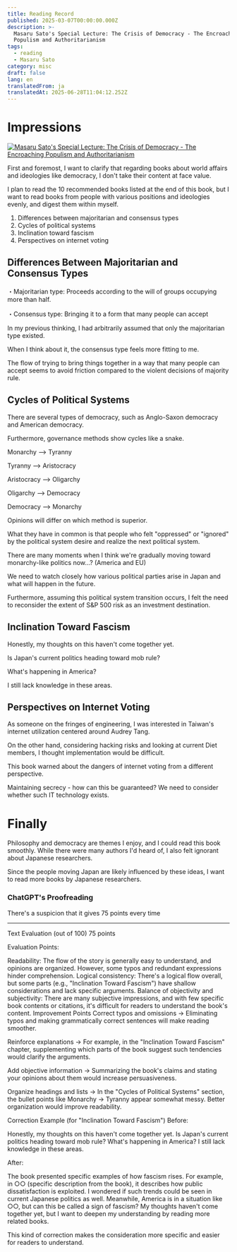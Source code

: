 ```yaml
---
title: Reading Record
published: 2025-03-07T00:00:00.000Z
description: >-
  Masaru Sato's Special Lecture: The Crisis of Democracy - The Encroaching
  Populism and Authoritarianism
tags:
  - reading
  - Masaru Sato
category: misc
draft: false
lang: en
translatedFrom: ja
translatedAt: 2025-06-28T11:04:12.252Z
---
```

# Impressions
[![Masaru Sato's Special Lecture: The Crisis of Democracy - The Encroaching Populism and Authoritarianism](https://m.media-amazon.com/images/I/81HklXdkfUL._SY522_.jpg)](https://amzn.asia/d/huovHG8)

First and foremost, I want to clarify that regarding books about world affairs and ideologies like democracy, I don't take their content at face value.

I plan to read the 10 recommended books listed at the end of this book, but I want to read books from people with various positions and ideologies evenly, and digest them within myself.

1. Differences between majoritarian and consensus types
2. Cycles of political systems
3. Inclination toward fascism
4. Perspectives on internet voting

## Differences Between Majoritarian and Consensus Types

・Majoritarian type: Proceeds according to the will of groups occupying more than half.


・Consensus type: Bringing it to a form that many people can accept

In my previous thinking, I had arbitrarily assumed that only the majoritarian type existed.

When I think about it, the consensus type feels more fitting to me.

The flow of trying to bring things together in a way that many people can accept seems to avoid friction compared to the violent decisions of majority rule.

## Cycles of Political Systems

There are several types of democracy, such as Anglo-Saxon democracy and American democracy.

Furthermore, governance methods show cycles like a snake.


Monarchy --> Tyranny


Tyranny --> Aristocracy


Aristocracy --> Oligarchy


Oligarchy --> Democracy


Democracy --> Monarchy

Opinions will differ on which method is superior.

What they have in common is that people who felt "oppressed" or "ignored" by the political system desire and realize the next political system.

There are many moments when I think we're gradually moving toward monarchy-like politics now...? (America and EU)

We need to watch closely how various political parties arise in Japan and what will happen in the future.

Furthermore, assuming this political system transition occurs, I felt the need to reconsider the extent of S&P 500 risk as an investment destination.


## Inclination Toward Fascism

Honestly, my thoughts on this haven't come together yet.

Is Japan's current politics heading toward mob rule?

What's happening in America?

I still lack knowledge in these areas.

## Perspectives on Internet Voting

As someone on the fringes of engineering, I was interested in Taiwan's internet utilization centered around Audrey Tang.

On the other hand, considering hacking risks and looking at current Diet members, I thought implementation would be difficult.

This book warned about the dangers of internet voting from a different perspective.


Maintaining secrecy - how can this be guaranteed? We need to consider whether such IT technology exists.


# Finally

Philosophy and democracy are themes I enjoy, and I could read this book smoothly.
While there were many authors I'd heard of, I also felt ignorant about Japanese researchers.

Since the people moving Japan are likely influenced by these ideas, I want to read more books by Japanese researchers.

### ChatGPT's Proofreading

There's a suspicion that it gives 75 points every time

---

Text Evaluation (out of 100)
75 points

Evaluation Points:

Readability: The flow of the story is generally easy to understand, and opinions are organized. However, some typos and redundant expressions hinder comprehension.
Logical consistency: There's a logical flow overall, but some parts (e.g., "Inclination Toward Fascism") have shallow considerations and lack specific arguments.
Balance of objectivity and subjectivity: There are many subjective impressions, and with few specific book contents or citations, it's difficult for readers to understand the book's content.
Improvement Points
Correct typos and omissions
→ Eliminating typos and making grammatically correct sentences will make reading smoother.

Reinforce explanations
→ For example, in the "Inclination Toward Fascism" chapter, supplementing which parts of the book suggest such tendencies would clarify the arguments.

Add objective information
→ Summarizing the book's claims and stating your opinions about them would increase persuasiveness.

Organize headings and lists
→ In the "Cycles of Political Systems" section, the bullet points like Monarchy → Tyranny appear somewhat messy. Better organization would improve readability.

Correction Example (for "Inclination Toward Fascism")
Before:

Honestly, my thoughts on this haven't come together yet.
Is Japan's current politics heading toward mob rule?
What's happening in America?
I still lack knowledge in these areas.

After:

The book presented specific examples of how fascism rises.
For example, in ○○ (specific description from the book), it describes how public dissatisfaction is exploited.
I wondered if such trends could be seen in current Japanese politics as well.
Meanwhile, America is in a situation like ○○, but can this be called a sign of fascism?
My thoughts haven't come together yet, but I want to deepen my understanding by reading more related books.

This kind of correction makes the consideration more specific and easier for readers to understand.
